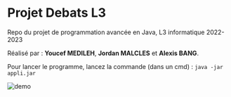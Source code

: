 # Projet Debats L3                                                    
Repo du projet de programmation avancée en Java, L3 informatique 2022-2023

Réalisé par : **Youcef MEDILEH**, **Jordan MALCLES** et **Alexis BANG**.

Pour lancer le programme, lancez la commande (dans un cmd) : `java -jar appli.jar`

![demo](https://user-images.githubusercontent.com/32908247/208171466-1974cc57-d2d5-450a-9e9a-c4a7ebd29eb9.gif)
